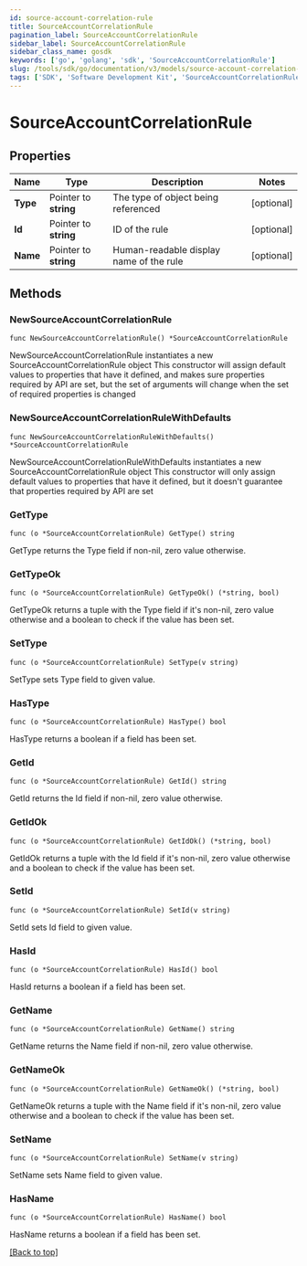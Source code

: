 ```yaml
---
id: source-account-correlation-rule
title: SourceAccountCorrelationRule
pagination_label: SourceAccountCorrelationRule
sidebar_label: SourceAccountCorrelationRule
sidebar_class_name: gosdk
keywords: ['go', 'golang', 'sdk', 'SourceAccountCorrelationRule'] 
slug: /tools/sdk/go/documentation/v3/models/source-account-correlation-rule
tags: ['SDK', 'Software Development Kit', 'SourceAccountCorrelationRule']
---
```


# SourceAccountCorrelationRule

## Properties

Name | Type | Description | Notes
------------ | ------------- | ------------- | -------------
**Type** | Pointer to **string** | The type of object being referenced | [optional] 
**Id** | Pointer to **string** | ID of the rule | [optional] 
**Name** | Pointer to **string** | Human-readable display name of the rule | [optional] 

## Methods

### NewSourceAccountCorrelationRule

`func NewSourceAccountCorrelationRule() *SourceAccountCorrelationRule`

NewSourceAccountCorrelationRule instantiates a new SourceAccountCorrelationRule object
This constructor will assign default values to properties that have it defined,
and makes sure properties required by API are set, but the set of arguments
will change when the set of required properties is changed

### NewSourceAccountCorrelationRuleWithDefaults

`func NewSourceAccountCorrelationRuleWithDefaults() *SourceAccountCorrelationRule`

NewSourceAccountCorrelationRuleWithDefaults instantiates a new SourceAccountCorrelationRule object
This constructor will only assign default values to properties that have it defined,
but it doesn't guarantee that properties required by API are set

### GetType

`func (o *SourceAccountCorrelationRule) GetType() string`

GetType returns the Type field if non-nil, zero value otherwise.

### GetTypeOk

`func (o *SourceAccountCorrelationRule) GetTypeOk() (*string, bool)`

GetTypeOk returns a tuple with the Type field if it's non-nil, zero value otherwise
and a boolean to check if the value has been set.

### SetType

`func (o *SourceAccountCorrelationRule) SetType(v string)`

SetType sets Type field to given value.

### HasType

`func (o *SourceAccountCorrelationRule) HasType() bool`

HasType returns a boolean if a field has been set.

### GetId

`func (o *SourceAccountCorrelationRule) GetId() string`

GetId returns the Id field if non-nil, zero value otherwise.

### GetIdOk

`func (o *SourceAccountCorrelationRule) GetIdOk() (*string, bool)`

GetIdOk returns a tuple with the Id field if it's non-nil, zero value otherwise
and a boolean to check if the value has been set.

### SetId

`func (o *SourceAccountCorrelationRule) SetId(v string)`

SetId sets Id field to given value.

### HasId

`func (o *SourceAccountCorrelationRule) HasId() bool`

HasId returns a boolean if a field has been set.

### GetName

`func (o *SourceAccountCorrelationRule) GetName() string`

GetName returns the Name field if non-nil, zero value otherwise.

### GetNameOk

`func (o *SourceAccountCorrelationRule) GetNameOk() (*string, bool)`

GetNameOk returns a tuple with the Name field if it's non-nil, zero value otherwise
and a boolean to check if the value has been set.

### SetName

`func (o *SourceAccountCorrelationRule) SetName(v string)`

SetName sets Name field to given value.

### HasName

`func (o *SourceAccountCorrelationRule) HasName() bool`

HasName returns a boolean if a field has been set.


[[Back to top]](#) 


